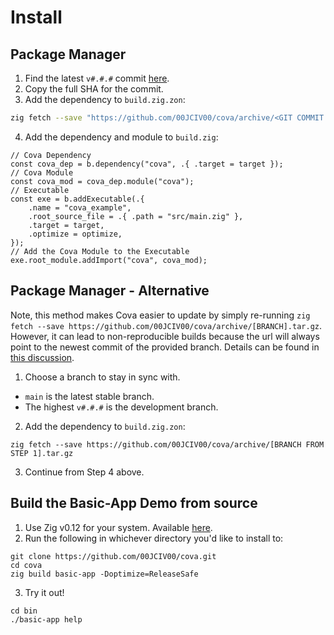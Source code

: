 # Install
## Package Manager
1. Find the latest `v#.#.#` commit [here](https://github.com/00JCIV00/cova/commits/main).
2. Copy the full SHA for the commit.
3. Add the dependency to `build.zig.zon`:
```bash
zig fetch --save "https://github.com/00JCIV00/cova/archive/<GIT COMMIT SHA FROM STEP 2 HERE>.tar.gz"
```
4. Add the dependency and module to `build.zig`:
```zig
// Cova Dependency
const cova_dep = b.dependency("cova", .{ .target = target });
// Cova Module
const cova_mod = cova_dep.module("cova");
// Executable
const exe = b.addExecutable(.{
    .name = "cova_example",
    .root_source_file = .{ .path = "src/main.zig" },
    .target = target,
    .optimize = optimize,
});
// Add the Cova Module to the Executable
exe.root_module.addImport("cova", cova_mod);
```

## Package Manager - Alternative
Note, this method makes Cova easier to update by simply re-running `zig fetch --save https://github.com/00JCIV00/cova/archive/[BRANCH].tar.gz`. However, it can lead to non-reproducible builds because the url will always point to the newest commit of the provided branch. Details can be found in [this discussion](https://ziggit.dev/t/feature-or-bug-w-zig-fetch-save/2565).
1. Choose a branch to stay in sync with. 
- `main` is the latest stable branch.
- The highest `v#.#.#` is the development branch.
2. Add the dependency to `build.zig.zon`:
 ```shell
 zig fetch --save https://github.com/00JCIV00/cova/archive/[BRANCH FROM STEP 1].tar.gz
 ```
3. Continue from Step 4 above.


## Build the Basic-App Demo from source
1. Use Zig v0.12 for your system. Available [here](https://ziglang.org/download/).
2. Run the following in whichever directory you'd like to install to:
```
git clone https://github.com/00JCIV00/cova.git
cd cova
zig build basic-app -Doptimize=ReleaseSafe
```
3. Try it out!
```
cd bin 
./basic-app help
```
